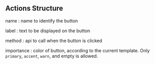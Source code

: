 ## Actions Structure

name
: name to identify the button

label
: text to be displayed on the button

method
: api to call when the button is clicked

importance
: color of button, according to the current template. Only `primary`, `accent`, `warn`, and empty is allowed. 
